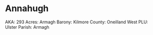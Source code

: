 # Annahugh

AKA: 293
Acres: Armagh
Barony: Kilmore
County: Oneilland West
PLU: Ulster
Parish: Armagh